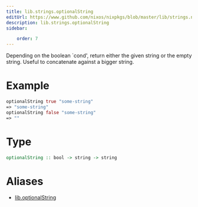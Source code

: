 ```yaml
---
title: lib.strings.optionalString
editUrl: https://www.github.com/nixos/nixpkgs/blob/master/lib/strings.nix#L347C5
description: lib.strings.optionalString
sidebar:

    order: 7
---
```


Depending on the boolean `cond', return either the given string
or the empty string. Useful to concatenate against a bigger string.

# Example

```nix
optionalString true "some-string"
=> "some-string"
optionalString false "some-string"
=> ""
```

# Type

```haskell
optionalString :: bool -> string -> string
```


# Aliases

- [lib.optionalString](reference/lib/lib-optionalString)


